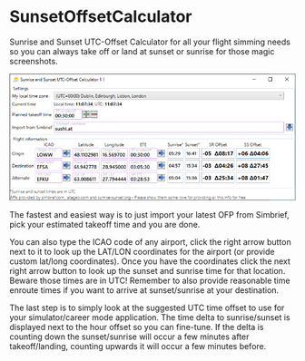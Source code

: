 # SunsetOffsetCalculator
Sunrise and Sunset UTC-Offset Calculator for all your flight simming needs so you can always take off or land at sunset or sunrise for those magic screenshots.

![Screenshot](/screenshot.png?raw=true "Screenshot")

The fastest and easiest way is to just import your latest OFP from Simbrief, pick your estimated takeoff time and you are done.

You can also type the ICAO code of any airport, click the right arrow button next to it to look up the LAT/LON coordinates for the airport (or provide custom lat/long coordinates).
Once you have the coordinates click the next right arrow button to look up the sunset and sunrise time for that location. Beware those times are in UTC!
Remember to also provide reasonable time enroute times if you want to arrive at sunset/sunrise at your destination.

The last step is to simply look at the suggested UTC time offset to use for your simulator/career mode application. The time delta to sunrise/sunset is displayed next to the hour offset so you can fine-tune.
If the delta is counting down the sunset/sunrise will occur a few minutes after takeoff/landing, counting upwards it will occur a few minutes before.

